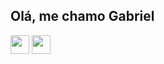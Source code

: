 ## Olá, me chamo Gabriel
 
 
  <img src="https://cdn.jsdelivr.net/gh/devicons/devicon@latest/icons/android/android-original.svg" width="30" heigth="30"/>
  <img src="https://cdn.jsdelivr.net/gh/devicons/devicon@latest/icons/chrome/chrome-original.svg" width="30" heigth="30"/>
              
       
                  
         

